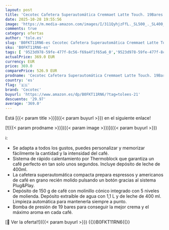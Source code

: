 ```yaml
---
layout: post
title: 'Cecotec Cafetera Superautomática Cremmaet Latte Touch. 19Bares  Thermoblock  12 Bebidas  4 Perfiles  Agua 1.1L y 400ml Leche  Pantalla TFT  Molinillo Cónico  Limpieza Automática  Altura Regulable'
date: 2025-10-28 19:55:56
image: 'https://m.media-amazon.com/images/I/311QyhjzFfL._SL500_._SL400_.jpg'
comments: true
category: ofertas
author: 'tole.es'
slug: 'B0FKT11RN6-es Cecotec Cafetera Superautomática Cremmaet Latte Touch....'
sku: 'B0FKT11RN6-es'
tags: [ '9523d978-59fe-477f-8c56-f69a4f1f65a6_0','9523d978-59fe-477f-8c56-f69a4f1f65a6_6201','9523d978-59fe-477f-8c56-f69a4f1f65a6_701','9523d978-59fe-477f-8c56-f69a4f1f65a6_9101','Arborist Merchandising Root','Cafeteras automáticas','Hogar y cocina','Máquinas cafeteras','New Arrivals Social: Home and Kitchen','Self Service','Special Features Stores','Top Brands Kitchen Appliances','Top Brands Kitchen Selection','Utensilios para café y té','cafetera','cecotec','top brands_home_and_kitchen','🇪🇸', ]
actualPrice: 369.0 EUR
currency: EUR
price: 369.0
comparePrice: 526.9 EUR
prodname: 'Cecotec Cafetera Superautomática Cremmaet Latte Touch. 19Bares  Thermoblock  12 Bebidas  4 Perfiles  Agua 1.1L y 400ml Leche  Pantalla TFT  Molinillo Cónico  Limpieza Automática  Altura Regulable'
country: 'es'
flag: '🇪🇸'
brand: 'Cecotec'
buyurl: 'https://www.amazon.es/dp/B0FKT11RN6/?tag=tolees-21'
descuento: '29.97'
average: '369.0'
---
```


Está [{{< param title >}}]({{< param buyurl >}}) en el siguiente enlace!

[![{{< param prodname >}}]({{< param image >}})]({{< param buyurl >}})

ℹ️:

- Se adapta a todos los gustos, puedes personalizar y memorizar fácilmente la cantidad y la intensidad del café.
- Sistema de rápido calentamiento por Thermoblock que garantiza un café perfecto en tan solo unos segundos. Incluye depósito de leche de 400ml.
- La cafetera superautomática compacta prepara espressos y americanos de café en grano recién molido pulsando un botón gracias al sistema Plug&Play.
- Depósito de 150 g de café con molinillo cónico integrado con 5 niveles de molienda. Depósito extraíble de agua con 1,1 L y de leche de 400 ml. Limpieza automática para mantenerla siempre a punto.
- Bomba de presión de 19 bares para conseguir la mejor crema y el máximo aroma en cada café.

[🛒 Ver la oferta!!]({{< param buyurl >}})
{{<world>}}B0FKT11RN6{{</world>}}
